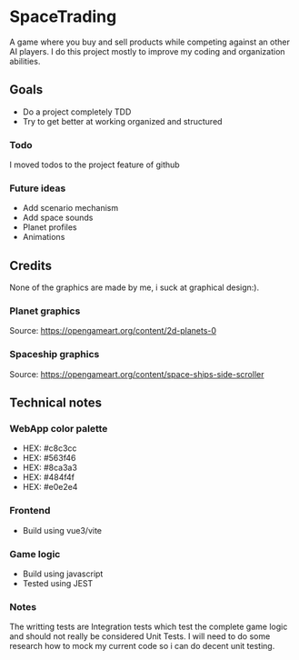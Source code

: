# SpaceTrading
A game where you buy and sell products while competing against an other AI players. 
I do this project mostly to improve my coding and organization abilities.

## Goals
- Do a project completely TDD
- Try to get better at working organized and structured

### Todo
I moved todos to the project feature of github

### Future ideas
- Add scenario mechanism
- Add space sounds
- Planet profiles 
- Animations

## Credits
None of the graphics are made by me, i suck at graphical design:). 

### Planet graphics
Source: https://opengameart.org/content/2d-planets-0

### Spaceship graphics
Source: https://opengameart.org/content/space-ships-side-scroller

## Technical notes

### WebApp color palette
- HEX: #c8c3cc
- HEX: #563f46
- HEX: #8ca3a3
- HEX: #484f4f
- HEX: #e0e2e4

### Frontend
- Build using vue3/vite

### Game logic
- Build using javascript
- Tested using JEST


### Notes
The writting tests are Integration tests which test the complete game logic and should not really be considered Unit Tests.
I will need to do some research how to mock my current code so i can do decent unit testing.
